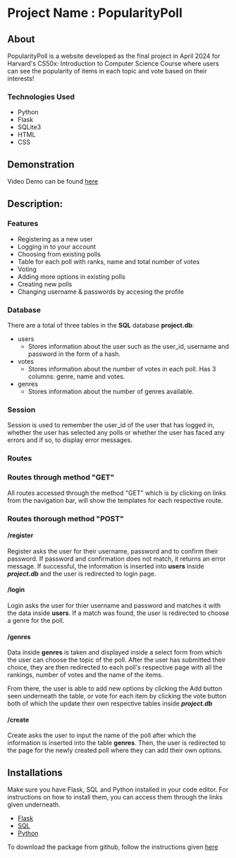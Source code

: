 # Project Name : PopularityPoll

## About
PopularityPoll is a website developed as the final project in April 2024 for Harvard's CS50x: Introduction to Computer Science Course where users can see the popularity of items in each topic and vote based on their interests!

### Technologies Used
+ Python
+ Flask
+ SQLite3
+ HTML
+ CSS

## Demonstration

Video Demo can be found [here](https://youtu.be/UnOWoh99_6w?si=bAgf2rBl6C_Afm16)

## Description:

### Features
+ Registering as a new user
+ Logging in to your account
+ Choosing from existing polls
+ Table for each poll with ranks, name and total number of votes
+ Voting
+ Adding more options in existing polls
+ Creating new polls
+ Changing username & passwords by accesing the profile

### Database
There are a total of three tables in the **SQL** database **project.db**:
+ users
  - Stores information about the user such as the user_id, username and password in the form of a hash.
+ votes
  - Stores information about the number of votes in each poll. Has 3 columns: genre, name and votes.
+ genres
  - Stores information about the number of genres available.

### Session
Session is used to remember the user_id of the user that has logged in, whether the user has selected any polls or whether the user has faced any errors and if so, to display error messages.

### Routes

### Routes through method "GET"
All routes accessed through the method "GET" which is by clicking on links from the navigation bar, will show the templates for each respective route.

### Routes thorough method "POST"

#### /register
Register asks the user for their username, password and to confirm their password. If password and confirmation does not match, it returns an error message. If successful, the information is inserted into **users** inside ***project.db*** and the user is redirected to login page.

#### /login
Login asks the user for thier username and password and matches it with the data inside **users**. If a match was found, the user is redirected to choose a genre for the poll.

#### /genres
Data inside **genres** is taken and displayed inside a select form from which the user can choose the topic of the poll. After the user has submitted their choice, they are then redirected to each poll's respective page with all the rankings, number of votes and the name of the items.

From there, the user is able to add new options by clicking the Add button seen underneath the table, or vote for each item by clicking the vote button both of which the update their own respective tables inside ***project.db***

#### /create
Create asks the user to input the name of the poll after which the information is inserted into the table **genres**. Then, the user is redirected to the page for the newly created poll where they can add their own options.

## Installations

Make sure you have Flask, SQL and Python installed in your code editor.
For instructions on how to install them, you can access them through the links given underneath.
+ [Flask](https://flask.palletsprojects.com/en/2.3.x/installation/)
+ [SQL](https://www.geeksforgeeks.org/how-to-install-sql-workbench-for-mysql-on-windows/)
+ [Python](https://www.geeksforgeeks.org/how-to-install-python-on-windows/)

To download the package from github, follow the instructions given [here](https://docs.github.com/en/repositories/creating-and-managing-repositories/cloning-a-repository)
